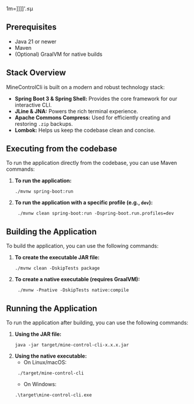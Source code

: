 1m=]]]]'.≤µ
## Prerequisites

- Java 21 or newer
- Maven
- (Optional) GraalVM for native builds

## Stack Overview

MineControlCli is built on a modern and robust technology stack:

* **Spring Boot 3 & Spring Shell:** Provides the core framework for our interactive CLI.
* **JLine & JNA:** Powers the rich terminal experience.
* **Apache Commons Compress:** Used for efficiently creating and restoring `.zip` backups.
* **Lombok:** Helps us keep the codebase clean and concise.

## Executing from the codebase

To run the application directly from the codebase, you can use Maven commands:

1. **To run the application:**
   ```shell
   ./mvnw spring-boot:run
   ```
2. **To run the application with a specific profile (e.g., `dev`):**
   ```shell
    ./mvnw clean spring-boot:run -Dspring-boot.run.profiles=dev
    ```

## Building the Application

To build the application, you can use the following commands:

1. **To create the executable JAR file:**
   ```shell
   ./mvnw clean -DskipTests package
   ```
2. **To create a native executable (requires GraalVM):**
   ```shell
    ./mvnw -Pnative -DskipTests native:compile
    ```

## Running the Application

To run the application after building, you can use the following commands:

1. **Using the JAR file:**
   ```shell
   java -jar target/mine-control-cli-x.x.x.jar
   ```
2. **Using the native executable:**
    - On Linux/macOS:
   ```shell
    ./target/mine-control-cli
    ```
    - On Windows:
    ```shell
    .\target\mine-control-cli.exe
    ```
